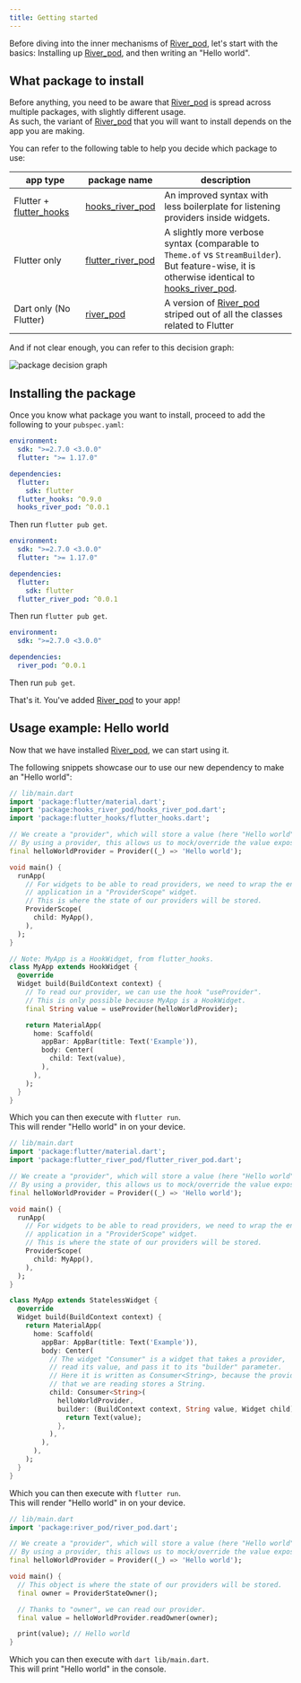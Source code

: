```yaml
---
title: Getting started
---
```


Before diving into the inner mechanisms of [River_pod], let's start with the basics:
Installing up [River_pod], and then writing an "Hello world".

## What package to install

Before anything, you need to be aware that [River_pod] is spread across multiple packages, with slightly different usage.\
As such, the variant of [River_pod] that you will want to install depends on the app you are making.

You can refer to the following table to help you decide which package to use:

| app type                  | package name                                                                         | description                                                                                                                                        |
| ------------------------- | ------------------------------------------------------------------------------------ | -------------------------------------------------------------------------------------------------------------------------------------------------- |
| Flutter + [flutter_hooks] | [hooks_river_pod]                                                                    | An improved syntax with less boilerplate for listening providers inside widgets.                                                                   |
| Flutter only              | [flutter_river_pod]                                                                  | A slightly more verbose syntax (comparable to `Theme.of` vs `StreamBuilder`).<br>But feature-wise, it is otherwise identical to [hooks_river_pod]. |
| Dart only (No Flutter)    | [river_pod](https://github.com/rrousselGit/river_pod/tree/master/packages/river_pod) | A version of [River_pod] striped out of all the classes related to Flutter                                                                         |

And if not clear enough, you can refer to this decision graph:

![package decision graph](/img/package_decision_graph.svg)

## Installing the package

Once you know what package you want to install, proceed to add the following to your `pubspec.yaml`:

<!--DOCUSAURUS_CODE_TABS-->

<!-- hooks_river_pod -->

```yaml
environment:
  sdk: ">=2.7.0 <3.0.0"
  flutter: ">= 1.17.0"

dependencies:
  flutter:
    sdk: flutter
  flutter_hooks: ^0.9.0
  hooks_river_pod: ^0.0.1
```

Then run `flutter pub get`.

<!-- flutter_river_pod -->

```yaml
environment:
  sdk: ">=2.7.0 <3.0.0"
  flutter: ">= 1.17.0"

dependencies:
  flutter:
    sdk: flutter
  flutter_river_pod: ^0.0.1
```

Then run `flutter pub get`.

<!-- river_pod -->

```yaml
environment:
  sdk: ">=2.7.0 <3.0.0"

dependencies:
  river_pod: ^0.0.1
```

Then run `pub get`.

<!--END_DOCUSAURUS_CODE_TABS-->

That's it. You've added [River_pod] to your app!

## Usage example: Hello world

Now that we have installed [River_pod], we can start using it.

The following snippets showcase our to use our new dependency to make an "Hello world":

<!--DOCUSAURUS_CODE_TABS-->

<!-- hooks_river_pod -->

```dart
// lib/main.dart
import 'package:flutter/material.dart';
import 'package:hooks_river_pod/hooks_river_pod.dart';
import 'package:flutter_hooks/flutter_hooks.dart';

// We create a "provider", which will store a value (here "Hello world").
// By using a provider, this allows us to mock/override the value exposed.
final helloWorldProvider = Provider((_) => 'Hello world');

void main() {
  runApp(
    // For widgets to be able to read providers, we need to wrap the entire
    // application in a "ProviderScope" widget.
    // This is where the state of our providers will be stored.
    ProviderScope(
      child: MyApp(),
    ),
  );
}

// Note: MyApp is a HookWidget, from flutter_hooks.
class MyApp extends HookWidget {
  @override
  Widget build(BuildContext context) {
    // To read our provider, we can use the hook "useProvider".
    // This is only possible because MyApp is a HookWidget.
    final String value = useProvider(helloWorldProvider);

    return MaterialApp(
      home: Scaffold(
        appBar: AppBar(title: Text('Example')),
        body: Center(
          child: Text(value),
        ),
      ),
    );
  }
}
```

Which you can then execute with `flutter run`.\
This will render "Hello world" in on your device.

<!-- flutter_river_pod -->

```dart
// lib/main.dart
import 'package:flutter/material.dart';
import 'package:flutter_river_pod/flutter_river_pod.dart';

// We create a "provider", which will store a value (here "Hello world").
// By using a provider, this allows us to mock/override the value exposed.
final helloWorldProvider = Provider((_) => 'Hello world');

void main() {
  runApp(
    // For widgets to be able to read providers, we need to wrap the entire
    // application in a "ProviderScope" widget.
    // This is where the state of our providers will be stored.
    ProviderScope(
      child: MyApp(),
    ),
  );
}

class MyApp extends StatelessWidget {
  @override
  Widget build(BuildContext context) {
    return MaterialApp(
      home: Scaffold(
        appBar: AppBar(title: Text('Example')),
        body: Center(
          // The widget "Consumer" is a widget that takes a provider,
          // read its value, and pass it to its "builder" parameter.
          // Here it is written as Consumer<String>, because the provider
          // that we are reading stores a String.
          child: Consumer<String>(
            helloWorldProvider,
            builder: (BuildContext context, String value, Widget child) {
              return Text(value);
            },
          ),
        ),
      ),
    );
  }
}
```

Which you can then execute with `flutter run`.\
This will render "Hello world" in on your device.

<!-- river_pod -->

```dart
// lib/main.dart
import 'package:river_pod/river_pod.dart';

// We create a "provider", which will store a value (here "Hello world").
// By using a provider, this allows us to mock/override the value exposed.
final helloWorldProvider = Provider((_) => 'Hello world');

void main() {
  // This object is where the state of our providers will be stored.
  final owner = ProviderStateOwner();

  // Thanks to "owner", we can read our provider.
  final value = helloWorldProvider.readOwner(owner);

  print(value); // Hello world
}
```

Which you can then execute with `dart lib/main.dart`.\
This will print "Hello world" in the console.

<!--END_DOCUSAURUS_CODE_TABS-->

[river_pod]: https://github.com/rrousselGit/river_pod
[hooks_river_pod]: https://pub.dev/packages/hooks_river_pod
[flutter_river_pod]: https://pub.dev/packages/flutter_river_pod
[flutter_hooks]: https://github.com/rrousselGit/flutter_hooks
